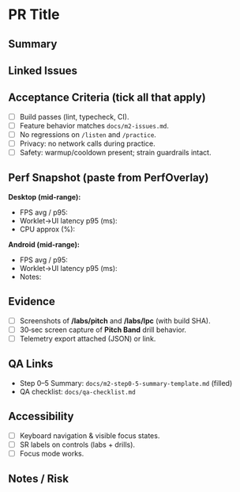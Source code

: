 # PR Title
<!-- e.g., feat(audio): implement LPC worklet (F1/F2) with confidence + smoothing -->

## Summary
<!-- What changed and why -->

## Linked Issues
<!-- e.g., Closes #7, #12 -->

## Acceptance Criteria (tick all that apply)
- [ ] Build passes (lint, typecheck, CI).
- [ ] Feature behavior matches `docs/m2-issues.md`.
- [ ] No regressions on `/listen` and `/practice`.
- [ ] Privacy: no network calls during practice.
- [ ] Safety: warmup/cooldown present; strain guardrails intact.

## Perf Snapshot (paste from PerfOverlay)
**Desktop (mid‑range):**
- FPS avg / p95:
- Worklet→UI latency p95 (ms):
- CPU approx (%):

**Android (mid‑range):**
- FPS avg / p95:
- Worklet→UI latency p95 (ms):
- Notes:

## Evidence
- [ ] Screenshots of **/labs/pitch** and **/labs/lpc** (with build SHA).
- [ ] 30‑sec screen capture of **Pitch Band** drill behavior.
- [ ] Telemetry export attached (JSON) or link.

## QA Links
- Step 0–5 Summary: `docs/m2-step0-5-summary-template.md` (filled)  
- QA checklist: `docs/qa-checklist.md`

## Accessibility
- [ ] Keyboard navigation & visible focus states.
- [ ] SR labels on controls (labs + drills).
- [ ] Focus mode works.

## Notes / Risk
<!-- Any trade‑offs, flagged TODOs, device quirks -->

